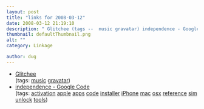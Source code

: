 ```yaml
---
layout: post
title: "links for 2008-03-12"
date: 2008-03-12 21:19:10
description: " Glitchee (tags --  music gravatar) independence - Google Code (tags --  activation apple apps code installer iPhone mac osx reference sim unlock tools)&#8230;"
thumbnail: defaultThumbnail.png
alt: ""
category: Linkage

author: dug
---
```


<ul class="delicious">
	<li>
		<div class="delicious-link"><a href="http://glitchee.com/users">Glitchee</a></div>
		<div class="delicious-tags">(tags: <a href="http://del.icio.us/dug/music">music</a> <a href="http://del.icio.us/dug/gravatar">gravatar</a>)</div>
	</li>
	<li>
		<div class="delicious-link"><a href="http://code.google.com/p/independence/">independence - Google Code</a></div>
		<div class="delicious-tags">(tags: <a href="http://del.icio.us/dug/activation">activation</a> <a href="http://del.icio.us/dug/apple">apple</a> <a href="http://del.icio.us/dug/apps">apps</a> <a href="http://del.icio.us/dug/code">code</a> <a href="http://del.icio.us/dug/installer">installer</a> <a href="http://del.icio.us/dug/iPhone">iPhone</a> <a href="http://del.icio.us/dug/mac">mac</a> <a href="http://del.icio.us/dug/osx">osx</a> <a href="http://del.icio.us/dug/reference">reference</a> <a href="http://del.icio.us/dug/sim">sim</a> <a href="http://del.icio.us/dug/unlock">unlock</a> <a href="http://del.icio.us/dug/tools">tools</a>)</div>
	</li>
</ul>
